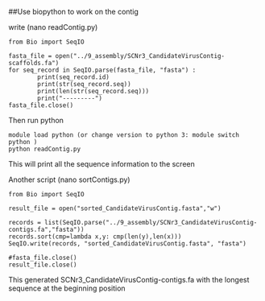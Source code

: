 ##Use biopython to work on the contig

write (nano readContig.py)
```
from Bio import SeqIO

fasta_file = open("../9_assembly/SCNr3_CandidateVirusContig-scaffolds.fa")
for seq_record in SeqIO.parse(fasta_file, "fasta") :
        print(seq_record.id)
        print(str(seq_record.seq))
        print(len(str(seq_record.seq)))
        print("---------")
fasta_file.close()
```
Then run python
```
module load python (or change version to python 3: module switch python )
python readContig.py
```
This will print all the sequence information to the screen

Another script (nano sortContigs.py)
```
from Bio import SeqIO

result_file = open("sorted_CandidateVirusContig.fasta","w")

records = list(SeqIO.parse("../9_assembly/SCNr3_CandidateVirusContig-contigs.fa","fasta"))
records.sort(cmp=lambda x,y: cmp(len(y),len(x)))
SeqIO.write(records, "sorted_CandidateVirusContig.fasta", "fasta")

#fasta_file.close()
result_file.close()
```
This generated SCNr3_CandidateVirusContig-contigs.fa with the longest sequence at the beginning position




